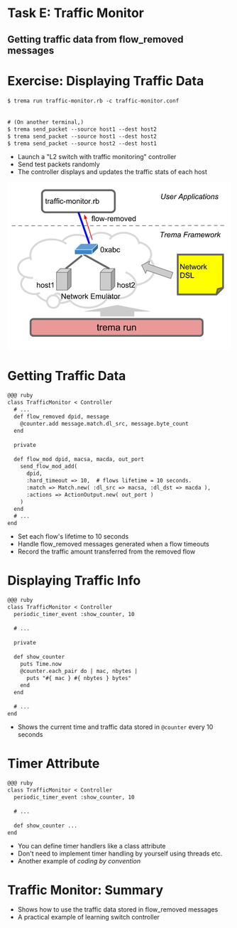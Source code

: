 <!SLIDE small>
# Task E: Traffic Monitor ######################################################

## Getting traffic data from flow_removed messages


<!SLIDE smaller>
# Exercise: Displaying Traffic Data ############################################

	$ trema run traffic-monitor.rb -c traffic-monitor.conf


	# (On another terminal,)
	$ trema send_packet --source host1 --dest host2
	$ trema send_packet --source host1 --dest host2
	$ trema send_packet --source host2 --dest host1

* Launch a "L2 switch with traffic monitoring" controller
* Send test packets randomly
* The controller displays and updates the traffic stats of each host


<!SLIDE center>
![overview](traffic_monitor.png)


<!SLIDE smaller>
# Getting Traffic Data #########################################################

	@@@ ruby
	class TrafficMonitor < Controller
	  # ...
	  def flow_removed dpid, message
	    @counter.add message.match.dl_src, message.byte_count
	  end
	      
	  private
	      
	  def flow_mod dpid, macsa, macda, out_port
	    send_flow_mod_add(
	      dpid,
	      :hard_timeout => 10,  # flows lifetime = 10 seconds.
	      :match => Match.new( :dl_src => macsa, :dl_dst => macda ),
	      :actions => ActionOutput.new( out_port )
	    )
	  end
	  # ...
	end


* Set each flow's lifetime to 10 seconds
* Handle flow\_removed messages generated when a flow timeouts
* Record the traffic amount transferred from the removed flow


<!SLIDE smaller>
# Displaying Traffic Info ######################################################

	@@@ ruby
	class TrafficMonitor < Controller
	  periodic_timer_event :show_counter, 10
	
	  # ...
	
	  private
	
	  def show_counter
	    puts Time.now
	    @counter.each_pair do | mac, nbytes |
	      puts "#{ mac } #{ nbytes } bytes"
	    end
	  end
	
	  # ...
	end

* Shows the current time and traffic data stored in `@counter` every 10 seconds


<!SLIDE smaller>
# Timer Attribute ##############################################################

	@@@ ruby
	class TrafficMonitor < Controller
	  periodic_timer_event :show_counter, 10
	
	  # ...
	
	  def show_counter ...
	end

* You can define timer handlers like a class attribute
* Don't need to implement timer handling by yourself using threads etc.
* Another example of <i>coding by convention</i>


<!SLIDE small>
# Traffic Monitor: Summary #####################################################

* Shows how to use the traffic data stored in flow_removed messages
* A practical example of learning switch controller
